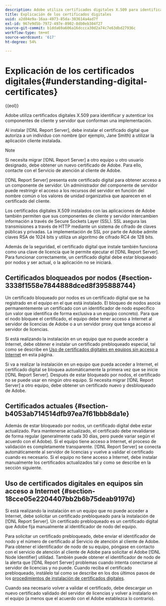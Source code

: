 ```yaml
---
description: Adobe utiliza certificados digitales X.509 para identificar y autenticar los componentes de cliente y servidor que conforman una implementación.
title: Explicación de los certificados digitales
uuid: a2d84e9a-16aa-4973-85da-303614a4ad7f
exl-id: 967e9d5b-7972-497e-8902-8db0eb304f27
source-git-commit: b1dda69a606a16dccca30d2a74c7e63dbd27936c
workflow-type: tm+mt
source-wordcount: '617'
ht-degree: 54%

---
```


# Explicación de los certificados digitales{#understanding-digital-certificates}

{{eol}}

Adobe utiliza certificados digitales X.509 para identificar y autenticar los componentes de cliente y servidor que conforman una implementación.

Al instalar [!DNL Report Server], debe instalar el certificado digital que autoriza a un individuo con nombre (por ejemplo, Jane Smith) a utilizar la aplicación cliente instalada.

>[!NOTE]
>
>Si necesita migrar [!DNL Report Server] a otro equipo u otro usuario designado, debe obtener un nuevo certificado de Adobe. Para ello, contacte con el Servicio de atención al cliente de Adobe.

[!DNL Report Server] presenta este certificado digital para obtener acceso a un componente de servidor. Un administrador del componente de servidor puede restringir el acceso a los recursos del servidor en función del nombre común o los valores de unidad organizativa que aparecen en el certificado del cliente.

Los certificados digitales X.509 instalados con las aplicaciones de Adobe también permiten que sus componentes de cliente y servidor intercambien información a través de Secure Sockets Layer (SSL). SSL asegura las transmisiones a través de HTTP mediante un sistema de cifrado de claves públicas y privadas. La implementación de SSL por parte de Adobe admite claves RSA de 1024 bits y utiliza un algoritmo de cifrado RC4 de 128 bits.

Además de la seguridad, el certificado digital que instale también funciona como una clave de licencia que le permite ejecutar el [!DNL Report Server]. Para funcionar correctamente, un certificado digital debe estar bloqueado por nodos y ser actual, o la aplicación no se iniciará.

## Certificados bloqueados por nodos {#section-3338f1558e7844888dced8f395888744}

Un certificado bloqueado por nodos es un certificado digital que se ha registrado en el equipo en el que está instalado. El bloqueo de nodos asocia permanentemente un certificado con un identificador de nodo específico (un valor que identifica de forma exclusiva a un equipo concreto). Para que el nodo bloquee el certificado, el equipo debe tener acceso a Internet al servidor de licencias de Adobe o a un servidor proxy que tenga acceso al servidor de licencias.

Si está realizando la instalación en un equipo que no puede acceder a Internet, debe obtener e instalar un certificado prebloqueado especial, tal como se describe en [Uso de certificados digitales en equipos sin acceso a Internet](../../../../home/c-rpt-oview/c-inst-rpt/c-install-dig-cert/c-underst-dig-cert.md#section-18cce05e2204407bb2b6b75deab9197d) en esta página.

Si va a realizar la instalación en un equipo que pueda acceder a Internet, el certificado digital se bloquea automáticamente la primera vez que se inicie [!DNL Report Server]. Después de estar bloqueado por nodos, el certificado no se puede usar en ningún otro equipo. Si necesita migrar [!DNL Report Server] a otro equipo, debe obtener un certificado nuevo y desbloqueado de Adobe.

## Certificados actuales {#section-b4053ab714514dfb97ea7f61bbb8da1e}

Además de estar bloqueado por nodos, un certificado digital debe estar actualizado. Para mantenerse actualizado, el certificado debe revalidarse de forma regular (generalmente cada 30 días, pero puede variar según el acuerdo con el Adobe). Si el equipo tiene acceso a Internet, el proceso de validación es completamente transparente. [!DNL Report Server] se conecta automáticamente al servidor de licencias y vuelve a validar el certificado cuando es necesario. Si el equipo no tiene acceso a Internet, debe instalar manualmente los certificados actualizados tal y como se describe en la sección siguiente.

## Uso de certificados digitales en equipos sin acceso a Internet {#section-18cce05e2204407bb2b6b75deab9197d}

Si está realizando la instalación en un equipo que no puede acceder a Internet, debe solicitar un certificado prebloqueado para la instalación de [!DNL Report Server]. Un certificado prebloqueado es un certificado digital que Adobe fija manualmente al identificador de nodo del equipo.

Para solicitar un certificado prebloqueado, debe enviar el identificador de nodo y el número de certificado al Servicio de atención al cliente de Adobe. Para obtener el identificador de nodo de su equipo, póngase en contacto con el servicio de atención al cliente de Adobe para solicitar el Adobe [!DNL Node Identifier] utilidad. También puede obtener el identificador de nodo de la alerta que [!DNL Report Server] problemas cuando intenta conectarse al servidor de licencias y no puede. Cuando reciba el certificado prebloqueado, instálelo tal como se describe en los dos últimos pasos de los [procedimientos de instalación de certificados digitales](../../../../home/c-rpt-oview/c-inst-rpt/c-install-dig-cert/t-dig-cert-install-proc.md#task-5c4bb352ff534b40adc46dd053874e5d).

Cuando sea necesario volver a validar el certificado, debe descargar un nuevo certificado validado del servidor de licencias y volver a instalarlo en el equipo (a menos que el acuerdo con el Adobe establezca lo contrario).
